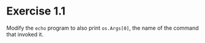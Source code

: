 # Exercise 1.1

Modify the `echo` program to also print `os.Args[0]`, the name of the command that invoked it.